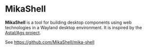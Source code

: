 # MikaShell

**MikaShell** is a tool for building desktop components using web technologies in a Wayland desktop environment. It is inspired by the [Astal/Ags project](https://github.com/aylur/astal).

See https://github.com/MikaShell/mika-shell
